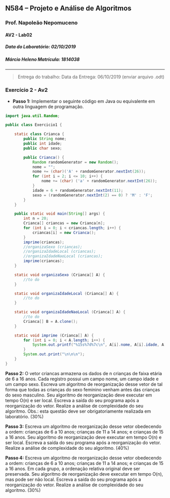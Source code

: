 ## N584 – Projeto e Análise de Algoritmos

### Prof. Napoleão Nepomuceno

#### AV2 - Lab02

##### Data do Laboratório: 02/10/2019

##### Márcio Heleno **Matrícula: 1814038**

---

> Entrega do trabalho:
> Data da Entrega: 06/10/2019 (enviar arquivo .odt)

### Exercício 2 - Av2

- **Passo 1:** Implementar o seguinte código em Java ou equivalente em outra linguagem de programação.

```java
import java.util.Random;

public class Exercicio1 {

	static class Crianca {
		public String nome;
		public int idade;
		public char sexo;

		public Crianca() {
			Random randomGenerator = new Random();
			nome = "";
			nome += (char)('A' + randomGenerator.nextInt(26));
			for (int i = 2; i <= 10; i++) {
				nome += (char) ('a' + randomGenerator.nextInt(26));
			}
			idade = 6 + randomGenerator.nextInt(11);
			sexo = (randomGenerator.nextInt(2) == 0) ? 'M' : 'F';
		}
	}

	public static void main(String[] args) {
		int n = 20;
		Crianca[] criancas = new Crianca[n];
		for (int i = 0; i < criancas.length; i++) {
			criancas[i] = new Crianca();
		}
		imprime(criancas);
		//organizaSexo (criancas);
		//organizaIdadeLocal (criancas);
		//organizaIdadeNaoLocal (criancas);
		imprime(criancas);
	}

	static void organizaSexo (Crianca[] A) {
		//to do
	}

	static void organizaIdadeLocal (Crianca[] A) {
		//to do
	}

	static void organizaIdadeNaoLocal (Crianca[] A) {
		//to do
		Crianca[] B = A.clone();
	}

	static void imprime (Crianca[] A) {
		for (int i = 0; i < A.length; i++) {
			System.out.printf("%15s%7d%7c\n", A[i].nome, A[i].idade, A[i].sexo);
		}
		System.out.print("\n\n\n");
	}
}

```

**Passo 2:** O vetor criancas armazena os dados de n crianças de faixa etária de 6 a 16 anos. Cada registro possui um campo nome, um campo idade e um campo sexo. Escreva um algoritmo de reorganização desse vetor de tal forma que todas as crianças do sexo feminino venham antes das crianças do sexo masculino. Seu algoritmo de reorganização deve executar em tempo O(n) e ser local. Escreva a saída do seu programa após a reorganização do vetor. Realize a análise de complexidade do seu algoritmo. Obs.: esta questão deve ser obrigatoriamente realizada em laboratório. (30%)

**Passo 3:** Escreva um algoritmo de reorganização desse vetor obedecendo a ordem: crianças de 6 a 10 anos; crianças de 11 a 14 anos; e crianças de 15 a 16 anos. Seu algoritmo de reorganização deve executar em tempo O(n) e ser local. Escreva a saída do seu programa após a reorganização do vetor. Realize a análise de complexidade do seu algoritmo. (40%)

**Passo 4:** Escreva um algoritmo de reorganização desse vetor obedecendo a ordem: crianças de 6 a 10 anos; crianças de 11 a 14 anos; e crianças de 15 a 16 anos. Em cada grupo, a ordenação relativa original deve ser preservada. Seu algoritmo de reorganização deve executar em tempo O(n), mas pode ser não local. Escreva a saída do seu programa após a reorganização do vetor. Realize a análise de complexidade do seu algoritmo. (30%)
